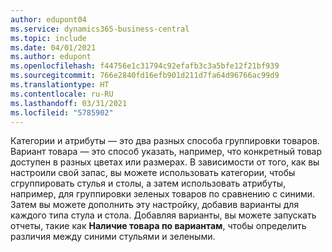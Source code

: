 ```yaml
---
author: edupont04
ms.service: dynamics365-business-central
ms.topic: include
ms.date: 04/01/2021
ms.author: edupont
ms.openlocfilehash: f44756e1c31794c92efafb3c3a5bfe12f21bf939
ms.sourcegitcommit: 766e2840fd16efb901d211d7fa64d96766ac99d9
ms.translationtype: HT
ms.contentlocale: ru-RU
ms.lasthandoff: 03/31/2021
ms.locfileid: "5785902"
---
```

Категории и атрибуты — это два разных способа группировки товаров. Вариант товара — это способ указать, например, что конкретный товар доступен в разных цветах или размерах. В зависимости от того, как вы настроили свой запас, вы можете использовать категории, чтобы сгруппировать стулья и столы, а затем использовать атрибуты, например, для группировки зеленых товаров по сравнению с синими. Затем вы можете дополнить эту настройку, добавив варианты для каждого типа стула и стола. Добавляя варианты, вы можете запускать отчеты, такие как **Наличие товара по вариантам**, чтобы определить различия между синими стульями и зелеными.
